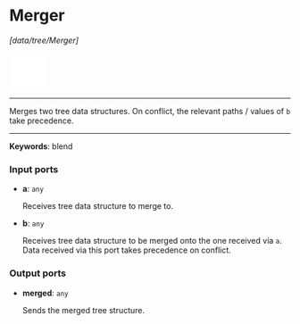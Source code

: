 # Merger

_[data/tree/Merger]_

![icon](</assets/icons/7341443a-8a0a-4a83-b302-effdb497c0f3.png>)

---

Merges two tree data structures. On conflict, the relevant paths / values of `b` take precedence.<br>

---

__Keywords__: blend

### Input ports

* __a__: ` any `

    Receives tree data structure to merge to.<br>


* __b__: ` any `

    Receives tree data structure to be merged onto the one received via `a`. Data received via this port takes precedence on conflict.<br>

### Output ports

* __merged__: ` any `

    Sends the merged tree structure.<br>


